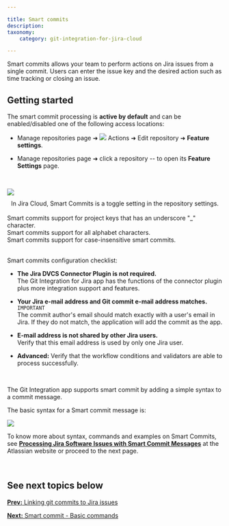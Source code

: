 ```yaml
---

title: Smart commits
description:
taxonomy:
    category: git-integration-for-jira-cloud

---
```


Smart commits allows your team to perform actions on Jira issues from a single commit. Users can enter the issue key and the desired action such as time tracking or closing an issue.

## Getting started

The smart commit processing is **active by default** and can be enabled/disabled one of the following access locations:

*   Manage repositories page ➜ ![](/wp-content/uploads/actions-icon.png) Actions ➜ Edit repository ➜ **Feature settings**.

*   Manage repositories page ➜ click a repository -- to open its **Feature Settings** page.

&nbsp;

<img src='/wp-content/uploads/gij-gitcloud-repo-cfg-smart-commits.png' style='margin:5px auto 10px auto;max-width:100%;display:block' />

<div align=center>In Jira Cloud, Smart Commits is a toggle setting
in the repository settings.</div>

<br>

<div class="bbb-callout bbb--info">
    <div class="irow">
    <div class="ilogobox">
        <span class="logoimg"></span>
    </div>
    <div class="imsgbox">
        Smart commits support for project keys that has an underscore "_" character.<br>
        Smart commits support for all alphabet characters.<br>
        Smart commits support for case-insensitive smart commits.
    </div>
    </div>
</div>
<br>

Smart commits configuration checklist:

*   **The Jira DVCS Connector Plugin is not required.**<br>
    The Git Integration for Jira app has the functions of the connector plugin plus more integration support and features.

*   **Your Jira e-mail address and Git commit e-mail address matches.** `IMPORTANT`<br>
    The commit author's email should match exactly with a user's email in Jira. If they do not match, the application will add the commit as the app.

*   **E-mail address is not shared by other Jira users.**<br>
    Verify that this email address is used by only one Jira user.

*   **Advanced:** Verify that the workflow conditions and validators are able to process successfully.

<br>

The Git Integration app supports smart commit by adding a simple syntax to a commit message.

The basic syntax for a Smart commit message is:

![](/wp-content/uploads/gij-smart-commit-message-basic-syntax.png)


To know more about syntax, commands and examples on Smart Commits, see [**Processing Jira Software Issues with Smart Commit Messages**](https://support.atlassian.com/bitbucket-cloud/docs/use-smart-commits/) at the Atlassian website or proceed to the next page.

&nbsp;

## See next topics below

[**Prev:** Linking git commits to Jira issues](/git-integration-for-jira-cloud/linking-git-commits-to-jira-issues-gij-cloud)

[**Next:** Smart commit - Basic commands](/git-integration-for-jira-cloud/basic-commands-gij-cloud)

